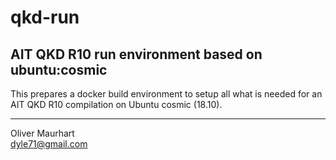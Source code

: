 # qkd-run

## AIT QKD R10 run environment based on ubuntu:cosmic

This prepares a docker build environment to setup all what is needed for an AIT QKD R10 compilation
on Ubuntu cosmic (18.10).


---  

Oliver Maurhart  
[dyle71@gmail.com](mailto:dyle71@gmail.com)  
